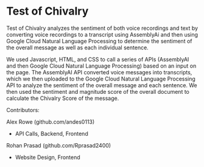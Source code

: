 # Test of Chivalry

Test of Chivalry analyzes the sentiment of both voice recordings and text by converting voice recordings to a transcript using AssemblyAi and then using Google Cloud Natural Language Processing to determine the sentiment of the overall message as well as each individual sentence.

We used Javascript, HTML, and CSS to call a series of APIs (AssemblyAI and then Google Cloud Natural Language Processing) based on an input on the page. The AssemblyAI API converted voice messages into transcripts, which we then uploaded to the Google Cloud Natural Language Processing API to analyze the sentiment of the overall message and each sentence. We then used the sentiment and magnitude score of the overall document to calculate the Chivalry Score of the message.

Contributors:

Alex Rowe (github.com/andes0113)
- API Calls, Backend, Frontend


Rohan Prasad (github.com/Rprasad2400)
- Website Design, Frontend
